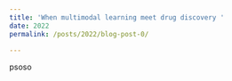 ```yaml
---
title: 'When multimodal learning meet drug discovery '
date: 2022
permalink: /posts/2022/blog-post-0/

---
```


psoso


